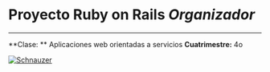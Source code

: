 # Proyecto Ruby on Rails *Organizador*

------------

**Clase: ** Aplicaciones web orientadas a servicios
**Cuatrimestre:** 4o

[![Schnauzer](https://external-content.duckduckgo.com/iu/?u=http%3A%2F%2Fwww.pets4homes.co.uk%2Fimages%2Fclassifieds%2F2014%2F09%2F02%2F745619%2Flarge%2Fwonderful-miniature-schnauzer-puppies-5405c71578100.JPG&f=1&nofb=1 "Schnauzer")](http://https://external-content.duckduckgo.com/iu/?u=http%3A%2F%2Fwww.pets4homes.co.uk%2Fimages%2Fclassifieds%2F2014%2F09%2F02%2F745619%2Flarge%2Fwonderful-miniature-schnauzer-puppies-5405c71578100.JPG&f=1&nofb=1 "Schnauzer")

